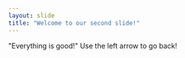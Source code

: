 ```yaml
---
layout: slide
title: "Welcome to our second slide!"
---
```

"Everything is good!"
Use the left arrow to go back!
